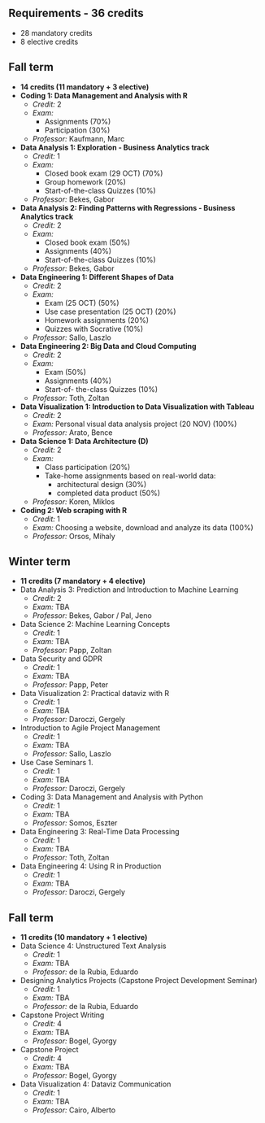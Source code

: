 ## Requirements - 36 credits
- 28 mandatory credits
- 8 elective credits

## Fall term 
- __14 credits (11 mandatory + 3 elective)__
- __Coding 1: Data Management and Analysis with R__
	- _Credit:_ 2
	- _Exam:_ 
		- Assignments (70%)
		- Participation (30%)
	- _Professor:_ Kaufmann, Marc
- __Data Analysis 1: Exploration - Business Analytics track__
	- _Credit:_ 1
	- _Exam:_ 
		- Closed book exam (29 OCT) (70%)
		- Group homework (20%)
		- Start-of-the-class Quizzes (10%)
	- _Professor:_ Bekes, Gabor
- __Data Analysis 2: Finding Patterns with Regressions - Business Analytics track__
	- _Credit:_ 2
	- _Exam:_ 
		- Closed book exam (50%)
		- Assignments (40%)
		- Start-of-the-class Quizzes (10%)
	- _Professor:_ Bekes, Gabor
- __Data Engineering 1: Different Shapes of Data__
	- _Credit:_ 2
	- _Exam:_ 
		- Exam (25 OCT) (50%)
		- Use case presentation (25 OCT) (20%)
		- Homework assignments (20%)
		- Quizzes with Socrative (10%)
	- _Professor:_ Sallo, Laszlo
- __Data Engineering 2: Big Data and Cloud Computing__
	- _Credit:_ 2
	- _Exam:_ 
		- Exam (50%)
		- Assignments (40%)
		- Start-of- the-class Quizzes (10%)
	- _Professor:_ Toth, Zoltan
- __Data Visualization 1: Introduction to Data Visualization with Tableau__
	- _Credit:_ 2
	- _Exam:_ Personal visual data analysis project (20 NOV) (100%) 
	- _Professor:_ Arato, Bence
- __Data Science 1: Data Architecture (D)__
	- _Credit:_ 2
	- _Exam:_ 
		- Class participation (20%)
		- Take-home assignments based on real-world data: 
			- architectural design (30%)
			- completed data product (50%)
	- _Professor:_ Koren, Miklos
- __Coding 2: Web scraping with R__ 
	- _Credit:_ 1
	- _Exam:_ Choosing a website, download and analyze its data (100%)
	- _Professor:_ Orsos, Mihaly

## Winter term 
- __11 credits (7 mandatory + 4 elective)__
- Data Analysis 3: Prediction and Introduction to Machine Learning
	- _Credit:_ 2
	- _Exam:_ TBA
	- _Professor:_ Bekes, Gabor / Pal, Jeno
- Data Science 2: Machine Learning Concepts
	- _Credit:_ 1
	- _Exam:_ TBA
	- _Professor:_ Papp, Zoltan
- Data Security and GDPR
	- _Credit:_ 1
	- _Exam:_ TBA
	- _Professor:_ Papp, Peter
- Data Visualization 2: Practical dataviz with R
	- _Credit:_ 1
	- _Exam:_ TBA
	- _Professor:_ Daroczi, Gergely
- Introduction to Agile Project Management
	- _Credit:_ 1
	- _Exam:_ TBA
	- _Professor:_ Sallo, Laszlo
- Use Case Seminars 1.
	- _Credit:_ 1
	- _Exam:_ TBA
	- _Professor:_ Daroczi, Gergely
- Coding 3: Data Management and Analysis with Python
	- _Credit:_ 1
	- _Exam:_ TBA
	- _Professor:_ Somos, Eszter
- Data Engineering 3: Real-Time Data Processing
	- _Credit:_ 1
	- _Exam:_ TBA
	- _Professor:_ Toth, Zoltan
- Data Engineering 4: Using R in Production
	- _Credit:_ 1
	- _Exam:_ TBA
	- _Professor:_ Daroczi, Gergely

## Fall term
- __11 credits (10 mandatory +  1 elective)__
- Data Science 4: Unstructured Text Analysis
	- _Credit:_ 1
	- _Exam:_ TBA
	- _Professor:_ de la Rubia, Eduardo
- Designing Analytics Projects (Capstone Project Development Seminar)
	- _Credit:_ 1
	- _Exam:_ TBA
	- _Professor:_ de la Rubia, Eduardo
- Capstone Project Writing
	- _Credit:_ 4
	- _Exam:_ TBA
	- _Professor:_ Bogel, Gyorgy
- Capstone Project
	- _Credit:_ 4
	- _Exam:_ TBA
	- _Professor:_ Bogel, Gyorgy
- Data Visualization 4: Dataviz Communication
	- _Credit:_ 1
	- _Exam:_ TBA
	- _Professor:_ Cairo, Alberto